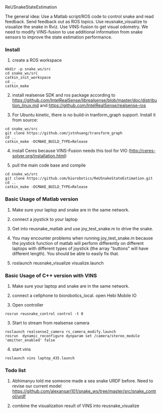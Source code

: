 ReUSnakeStateEstimation

The general idea: Use a Matlab script/ROS code to control snake and read feedback. Send feedback out as ROS topics. Use reusnake_visualize to visualize the snake in Rviz.
Use VINS-fusion to get visual odometry. We need to modify VINS-fusion to use additional information from snake sensors to improve the state estimation performance. 

### Install 
1. create a ROS workspace 
```shell
mkdir -p snake_ws/src
cd snake_ws/src
catkin_init_workspace
cd ..
catkin_make
```

2. install realsense SDK and ros package according to https://github.com/IntelRealSense/librealsense/blob/master/doc/distribution_linux.md
and
https://github.com/IntelRealSense/realsense-ros

3. For Ubuntu kinetic, there is no build-in tranform_graph support. Install it from source:
```shell
cd snake_ws/src
git clone https://github.com/jstnhuang/transform_graph
cd ..
catkin_make -DCMAKE_BUILD_TYPE=Release
```

4. install Ceres because VINS-Fusion needs this tool for VIO (http://ceres-solver.org/installation.html)

5. pull the main code base and compile
```shell
cd snake_ws/src
git clone https://github.com/biorobotics/ReUSnakeStateEstimation.git
cd ..
catkin_make -DCMAKE_BUILD_TYPE=Release
```

### Basic Usage of Matlab version

1. Make sure your laptop and snake are in the same network. 

2. connect a joystick to your laptop

3. Get into reusnake_matlab and use joy_test_snake.m to drive the snake.

4. You may encounter problems when running joy_test_snake.m because the joystick function of matlab will perform differently on different laptops with different types of joystick (the array "buttons" will have different length). You should be able to easily fix that.

5. roslaunch reusnake_visualize visualize.launch

### Basic Usage of C++ version with VINS

1. Make sure your laptop and snake are in the same network. 

2. connect a cellphone to biorobotics_local. open Hebi Mobile IO

4. Open controller 
```shell
rosrun reusnake_control control -t 0
```

3. Start to stream from realsense camera
```shell
roslaunch realsense2_camera rs_camera_modify.launch 
rosrun  dynamic_reconfigure dynparam set /camera/stereo_module 'emitter_enabled' false
```

4. start vins 
```shell
roslaunch vins laptop_435.launch
```

### Todo list

1. Abhimanyu told me someone made a sea snake URDF before. Need to revise our current model
https://github.com/alexansari101/snake_ws/tree/master/src/snake_control/urdf

2. combine the visualization result of VINS into reusnake_visualize
